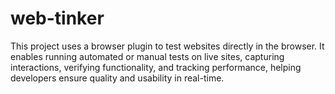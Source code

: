 # web-tinker
This project uses a browser plugin to test websites directly in the browser. It enables running automated or manual tests on live sites, capturing interactions, verifying functionality, and tracking performance, helping developers ensure quality and usability in real-time.
